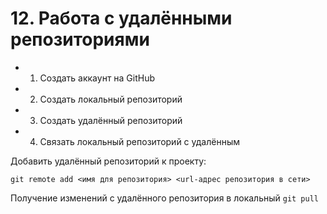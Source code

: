  # 12. Работа с удалёнными репозиториями 
 
* 1. Создать аккаунт на GitHub
* 2. Создать локальный репозиторий
* 3. Создать удалённый репозиторий
* 4. Связать локальный репозиторий с удалённым

Добавить удалённый репозиторий к проекту:
```
git remote add <имя для репозитория> <url-адрес репозитория в сети>
```
Получение  изменений  с  удалённого репозитория  в локальный `git pull`